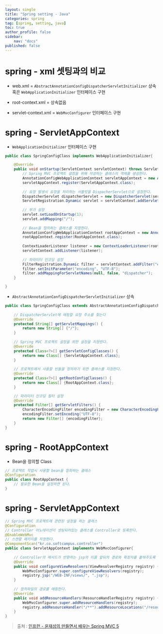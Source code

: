 ```yaml
---
layout: single
title: "Spring setting - Java"
categories: spring
tag: [spring, setting, java]
toc: true
author_profile: false
sidebar:
    nav: "docs"
published: false
---
```


# spring - xml 셋팅과의 비교
- web.xml = `AbstractAnnotationConfigDispatcherServletInitializer` 상속  
            혹은 `WebApplicationInitializer` 인터페이스 구현

- root-context.xml = 상속없음
- servlet-context.xml = `WebMvcConfigurer` 인터페이스 구현

# spring - ServletAppContext
- `WebApplicationInitializer` 인터페이스 구현

```java
public class SpringConfigClass implements WebApplicationInitializer{

	@Override
	public void onStartup(ServletContext servletContext) throws ServletException {
		// Spring MVC 프로젝트 설정을 위해 작성하는 클래스의 객체를 생성한다.
		AnnotationConfigWebApplicationContext servletAppContext = new AnnotationConfigWebApplicationContext();
		servletAppContext.register(ServletAppContext.class);
		
		// 요청 발생시 요청을 처리하는 서블릿을 DispacherServlet으로 설정한다.
		DispatcherServlet dispatcherServlet = new DispatcherServlet(servletAppContext);
		ServletRegistration.Dynamic servlet = servletContext.addServlet("dispatcher", dispatcherServlet);
		
		// 부가 설정
		servlet.setLoadOnStartup(1);
		servlet.addMapping("/");
		
		// Bean을 정의하는 클래스를 지정한다.
		AnnotationConfigWebApplicationContext rootAppContext = new AnnotationConfigWebApplicationContext();
		rootAppContext.register(RootAppContext.class);
		
		ContextLoaderListener listener = new ContextLoaderListener(rootAppContext);
		servletContext.addListener(listener);
		
		// 파라미터 인코딩 설정
		FilterRegistration.Dynamic filter = servletContext.addFilter("encodingFilter", CharacterEncodingFilter.class);
		filter.setInitParameter("encoding", "UTF-8");
		filter.addMappingForServletNames(null, false, "dispatcher");
	}

}
```

- `AbstractAnnotationConfigDispatcherServletInitializer` 상속  

```java
public class SpringConfigClass extends AbstractAnnotationConfigDispatcherServletInitializer{
	
	// DispatcherServlet에 매핑할 요청 주소를 찾는다
	@Override
	protected String[] getServletMappings() {
		return new String[] {"/"};
	}
	
	// Spring MVC 프로젝트 설정을 위한 설정을 지정한다.
	@Override
	protected Class<?>[] getServletConfigClasses() {
		return new Class[] {ServletAppContext.class};
	}
	
	// 프로젝트에서 사용할 빈들을 정의하기 위한 클래스를 지정한다.
	@Override
	protected Class<?>[] getRootConfigClasses() {
		return new Class[] {RootAppContext.class};
	}

	// 파라미터 인코딩 필터 설정
	@Override
	protected Filter[] getServletFilters() {
		CharacterEncodingFilter encodingFilter = new CharacterEncodingFilter();
		encodingFilter.setEncoding("UTF-8");
		return new Filter[] {encodingFilter};
	}
}
```

# spring - RootAppContext
- Bean을 정의할 Class

```java
// 프로젝트 작업시 사용할 bean을 정희하는 클래스
@Configuration
public class RootAppContext {
    // 필요한 Bean을 설정하면 된다.
}
```

# spring - ServletAppContext

```java
// Spring MVC 프로젝트에 관련된 설정을 하는 클래스
@Configuration
// Controller 어노테이션이 셋팅되어있는 클래스를 Controller로 등록한다.
@EnableWebMvc
// 스캔할 패키지를 지정한다.
@ComponentScan("kr.co.softcampus.controller")
public class ServletAppContext implements WebMvcConfigurer{
	
	// Controller의 메서드가 반환하는 jsp의 이름 앞뒤의 경로와 확장자를 붙혀주도록 설정한다.
	@Override
	public void configureViewResolvers(ViewResolverRegistry registry) {
		WebMvcConfigurer.super.configureViewResolvers(registry);
		registry.jsp("/WEB-INF/views/", ".jsp");
	}
	
	// 정적파일의 경로를 매핑한다.
	@Override
	public void addResourceHandlers(ResourceHandlerRegistry registry) {
		WebMvcConfigurer.super.addResourceHandlers(registry);
		registry.addResourceHandler("/**").addResourceLocations("/resources/");
	}
}
```

> 출처 :  [인프런 - 윤재성의 만들면서 배우는 Spring MVC 5](https://www.inflearn.com/course/spring-mvc5-project)